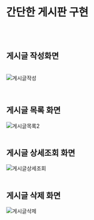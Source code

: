 # 간단한 게시판 구현
<br>
<br>


## 게시글 작성화면
<br>![게시글작성](https://user-images.githubusercontent.com/106241314/218436900-45ffc087-aa40-4c26-9c03-699786989e7d.png)



<br>

## 게시글 목록 화면 
![게시글목록2](https://user-images.githubusercontent.com/106241314/218436351-7d35782d-8205-482f-a645-9f14e52c70bb.png)
<br>
<br>
## 게시글 상세조회 화면
![게시글상세조회](https://user-images.githubusercontent.com/106241314/218436362-507a69df-a57f-41c5-a02b-a508926dcdb8.png)
<br>
<br>
## 게시글 삭제 화면
![게시글삭제](https://user-images.githubusercontent.com/106241314/218436396-9977b88b-6d08-4548-a38b-9503a315ddc6.png)
<br>
